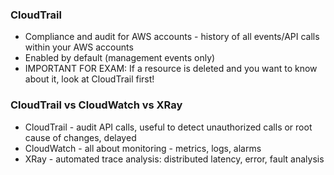 ### CloudTrail
- Compliance and audit for AWS accounts - history of all events/API calls within your AWS accounts
- Enabled by default (management events only)
- IMPORTANT FOR EXAM: If a resource is deleted and you want to know about it, look at CloudTrail first!

### CloudTrail vs CloudWatch vs XRay
- CloudTrail - audit API calls, useful to detect unauthorized calls or root cause of changes, delayed
- CloudWatch - all about monitoring - metrics, logs, alarms
- XRay - automated trace analysis: distributed latency, error, fault analysis
